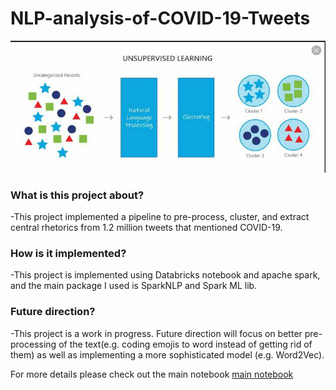 # NLP-analysis-of-COVID-19-Tweets

![Alt text](Images/project_pipeline_illustration.png?raw=true "Text Clustering")

### What is this project about?
-This project implemented a pipeline to pre-process, cluster, and extract central rhetorics from  1.2 million tweets that mentioned COVID-19.

### How is it implemented?
-This project is implemented using Databricks notebook and apache spark, and the main package I used is SparkNLP and Spark ML lib.

### Future direction?
-This project is a work in progress. Future direction will focus on better pre-processing of the text(e.g. coding emojis to word instead of getting rid of them) as well as implementing a more sophisticated model (e.g. Word2Vec).

For more details please check out the main notebook
[main notebook](Notebooks/covidTweetsCluster.py)
